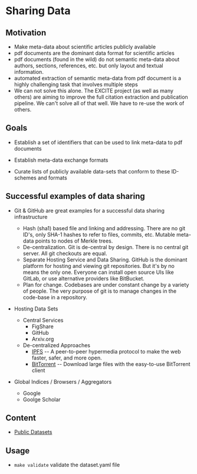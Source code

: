 # Sharing Data

## Motivation

- Make meta-data about scientific articles publicly available
- pdf documents are the dominant data format for scientific articles
- pdf documents (found in the wild) do not semantic meta-data about authors, sections, references,
  etc. but only layout and textual information.
- automated extraction of semantic meta-data from pdf document is a highly challenging task that
  involves multiple steps
- We can not solve this alone. The EXCITE project (as well as many others) are aiming to improve the
  full citation extraction and publication pipeline. We can't solve all of that well. We have to
  re-use the work of others.

## Goals

- Establish a set of identifiers that can be used to link meta-data to pdf documents

- Establish meta-data exchange formats

- Curate lists of publicly available data-sets that conform to these ID-schemes and formats

## Successful examples of data sharing

- Git & GitHub are great examples for a successful data sharing infrastructure
  - Hash (sha1) based file and linking and addressing. There are no git ID's, only SHA-1 hashes to
    refer to files, commits, etc. Mutable meta-data points to nodes of Merkle trees.
  - De-centralization. Git is de-central by design. There is no central git server. All git checkouts are equal.
  - Separate Hosting Service and Data Sharing. GitHub is the dominant platform for hosting and
    viewing git repositories. But it's by no means the only one. Everyone can install open source
    UIs like GitLab, or use alternative providers like BitBucket.
  - Plan for change. Codebases are under constant change by a variety of people. The very purpose of
    git is to manage changes in the code-base in a repository.

- Hosting Data Sets
  - Central Services
    - FigShare
    - GitHub
    - Arxiv.org
  - De-centralized Approaches
    - [IPFS](https://ipfs.io) -- A peer-to-peer hypermedia protocol to make the web faster, safer, and more open.
    - [BitTorrent](http://www.bittorrent.com) -- Download large files with the easy-to-use BitTorrent client

- Global Indices / Browsers / Aggregators
  - Google
  - Goolge Scholar

## Content

- [Public Datasets](datasets.yaml)

## Usage

* `make validate` validate the dataset.yaml file
